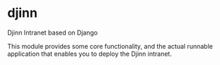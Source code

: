 djinn
=====

Djinn Intranet based on Django

This module provides some core functionality, and the actual runnable 
application that enables you to deploy the Djinn intranet.

